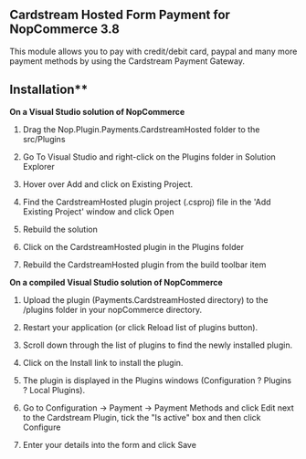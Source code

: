 
**Cardstream Hosted Form Payment for NopCommerce 3.8**
--------------------------------------------------
This module allows you to pay with credit/debit card, paypal and many more payment methods by using the Cardstream Payment Gateway.

## Installation**

**On a Visual Studio solution of NopCommerce**

1. Drag the Nop.Plugin.Payments.CardstreamHosted folder to the src/Plugins

2. Go To Visual Studio and right-click on the Plugins folder in Solution Explorer

3. Hover over Add and click on Existing Project.

4. Find the CardstreamHosted plugin project (.csproj) file in the 'Add Existing Project' window and click Open

5. Rebuild the solution

6. Click on the CardstreamHosted plugin in the Plugins folder

7. Rebuild the CardstreamHosted plugin from the build toolbar item

**On a compiled Visual Studio solution of NopCommerce**

1. Upload the plugin (Payments.CardstreamHosted directory) to the /plugins folder in your nopCommerce directory.

2. Restart your application (or click Reload list of plugins button).

3. Scroll down through the list of plugins to find the newly installed plugin.

4. Click on the Install link to install the plugin.

5. The plugin is displayed in the Plugins windows (Configuration ? Plugins ? Local Plugins).

6. Go to Configuration -> Payment -> Payment Methods and click Edit next to the Cardstream Plugin, tick the "Is active" box and then click Configure

7. Enter your details into the form and click Save